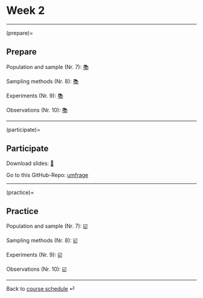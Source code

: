 # Week 2


---

(prepare)=
## Prepare

Population and sample (Nr. 7): [📚](https://openintro-ims.netlify.app/data-design.html#data-design)

Sampling methods (Nr. 8): [📚](https://openintro-ims.netlify.app/data-design.html#sampling-principles-strategies)

Experiments (Nr. 9): [📚](https://openintro-ims.netlify.app/data-design.html#experiments)

Observations (Nr. 10): [📚](https://openintro-ims.netlify.app/data-design.html#observational-studies)

---

(participate)=
## Participate

Download slides: [📑](https://drive.google.com/file/d/1-3uVavxMAvDNMnRiN7sXsZRTReRNsZpj/view?usp=sharing)


Go to this GitHub-Repo: [umfrage](https://github.com/kirenz/umfrage)


---

(practice)=
## Practice

Population and sample (Nr. 7): [☑️](https://forms.gle/qPYg55ncRyUGCqXH8)

Sampling methods (Nr. 8): [☑️](https://forms.gle/SnQsTPKF5CRQ1Wa49)

Experiments (Nr. 9): [☑️](https://forms.gle/6Tu92Ez83XANW8Un6)

Observations (Nr. 10): [☑️](https://forms.gle/V36KmsTjeH2finms9)


---

Back to [course schedule](../files/course-schedule.md) ⏎
